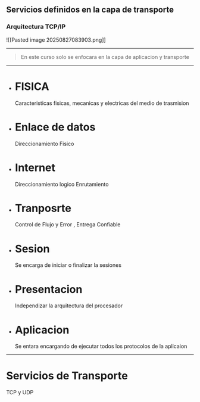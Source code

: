 ## Servicios definidos en la capa de transporte


### Arquitectura TCP/IP
![[Pasted image 20250827083903.png]]

---

> En este curso solo se enfocara en la capa de aplicacion y transporte


---
* # FISICA
  Caracteristicas fisicas, mecanicas y electricas del medio de trasmision
* # Enlace de datos
  Direccionamiento Fisico
* # Internet
  Direccionamiento logico
  Enrutamiento 
* # Tranposrte
  Control de Flujo y Error , Entrega Confiable
* # Sesion
  Se encarga de iniciar o finalizar la sesiones 
* # Presentacion
  Independizar la arquitectura del procesador
* # Aplicacion
  Se entara encargando de ejecutar todos los protocolos de la aplicaion 
---
# Servicios de Transporte
TCP y UDP